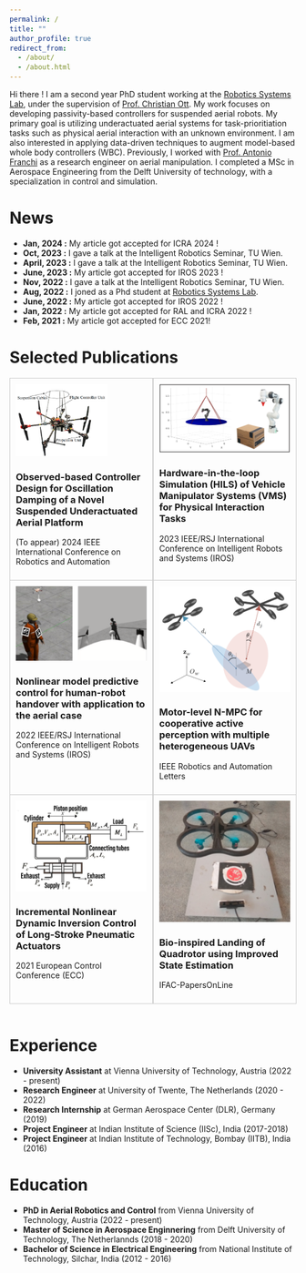 ```yaml
---
permalink: /
title: ""
author_profile: true
redirect_from: 
  - /about/
  - /about.html
---
```


Hi there ! I am a second year PhD student working at the [Robotics Systems Lab](https://www.acin.tuwien.ac.at/en/robotic-systems-lab/), under the supervision of [Prof. Christian Ott](https://www.acin.tuwien.ac.at/en/staff/cott/). My work focuses on developing passivity-based controllers for suspended aerial robots. My primary goal is utilizing underactuated aerial systems for task-prioritiation tasks such as physical aerial interaction with an unknown environment. I am also interested in applying data-driven techniques to augment model-based whole body controllers (WBC).  Previously, I worked with [Prof. Antonio Franchi](https://homepages.laas.fr/afranchi/robotics/?q=front_page) as a research engineer on aerial manipulation. I completed a MSc in Aerospace Engineering from the Delft University of technology, with a specialization in control and simulation. 

News
======
- **Jan, 2024 :** My article got accepted for ICRA 2024 !
- **Oct, 2023 :** I gave a talk at the Intelligent Robotics Seminar, TU Wien.
- **April, 2023 :** I gave a talk at the Intelligent Robotics Seminar, TU Wien.
- **June, 2023 :** My article got accepted for IROS 2023 !
- **Nov, 2022 :** I gave a talk at the Intelligent Robotics Seminar, TU Wien.
- **Aug, 2022 :** I joned as a Phd student at [Robotics Systems Lab](https://www.acin.tuwien.ac.at/en/robotic-systems-lab/).
- **June, 2022 :** My article got accepted for IROS 2022 !
- **Jan, 2022 :** My article got accepted for RAL and ICRA 2022 !
- **Feb, 2021 :** My article got accepted for ECC 2021!

Selected Publications
======

<div style="border: 1px solid #ccc; border-top: 1px solid #ccc; border-bottom: none;">
<div style="display: flex;">
<div style="flex: 50%; padding: 10px; border-right: 1px solid #ccc;">
    <img src="/images/suspended_platform.png" alt="Project Image 1" style="width: 70%;">
    <a href="https://arxiv.org/abs/2401.17676/" style="text-decoration: none; color: inherit;">
    <h3>Observed-based Controller Design for Oscillation Damping of a Novel Suspended Underactuated Aerial Platform</h3>
    <p>(To appear) 2024 IEEE International Conference on Robotics and Automation </p>
    </a>
</div>

<div style="flex: 50%; padding: 10px; border-left: 1px solid #ccc;">
    <img src="/images/HILS.png" alt="Project Image 2" style="width: 100%;">
    <a href="https://ieeexplore.ieee.org/document/10342250" style="text-decoration: none; color: inherit;">
    <h3>Hardware-in-the-loop Simulation (HILS) of Vehicle Manipulator Systems (VMS) for Physical Interaction Tasks</h3>
    <p>2023 IEEE/RSJ International Conference on Intelligent Robots and Systems (IROS) </p>
    </a>


</div>
</div>
</div>


<div style="border: 1px solid #ccc;  border-top: 1px solid #ccc; border-bottom: none;">
<div style="display: flex;">
<div style="flex: 50%; padding: 10px; border-right: 1px solid #ccc;">
    <img src="/images/physical_interaction.png" alt="Project Image 1" style="width: 100%;">
      <a href="https://ieeexplore.ieee.org/document/9981045" style="text-decoration: none; color: inherit;">
     <h3>Nonlinear model predictive control for human-robot handover with application to the aerial case</h3>
     <p> 2022 IEEE/RSJ International Conference on Intelligent Robots and Systems (IROS)</p>
      </a>


</div>

<div style="flex: 50%; padding: 10px; border-left: 1px solid #ccc;">
    <img src="/images/heterogeneous_NMPC.png" alt="Project Image 2" style="width: 100%;">
     <a href="https://ieeexplore.ieee.org/document/9682606" style="text-decoration: none; color: inherit;">
     <h3>Motor-level N-MPC for cooperative active perception with multiple heterogeneous UAVs</h3>
     <p>IEEE Robotics and Automation Letters</p>
     </a>

</div>
</div>
</div>


<div style="border: 1px solid #ccc;  border-top: 1px solid #ccc;  border-bottom: 1px solid #ccc;">
<div style="display: flex;">
<div style="flex: 50%; padding: 10px; border-right: 1px solid #ccc;">
    <img src="/images/ECC_photo.png" alt="Project Image 1" style="width: 100%;">
         <a href="https://ieeexplore.ieee.org/document/9654927" style="text-decoration: none; color: inherit;">  
    <h3>Incremental Nonlinear Dynamic Inversion Control of Long-Stroke Pneumatic Actuators</h3>
    <p> 2021 European Control Conference (ECC)</p>
         </a>

</div>

<div style="flex: 50%; padding: 10px; border-left: 1px solid #ccc;">
    <img src="/images/landing.png" alt="Project Image 2" style="width: 100%;">
       <a href="https://ieeexplore.ieee.org/document/9654927" style="text-decoration: none; color: inherit;">
   <h3>Bio-inspired Landing of Quadrotor using Improved State Estimation</h3>
    <p>IFAC-PapersOnLine</p>
       </a>

</div>
</div>
</div>

<br>

Experience
======
-  **University Assistant** at Vienna University of Technology, Austria (2022 - present)
-  **Research Engineer** at University of Twente, The Netherlands (2020 - 2022)
-  **Research Internship** at German Aerospace Center (DLR), Germany (2019)
-  **Project Engineer** at Indian Institute of Science (IISc), India (2017-2018)
-  **Project Engineer** at Indian Institute of Technology, Bombay (IITB), India (2016)



Education
======
- **PhD in Aerial Robotics and Control** from Vienna University of Technology, Austria (2022 - present)
- **Master of Science in Aerospace Enginnering** from Delft University of Technology, The Netherlannds (2018 - 2020)
- **Bachelor of Science in Electrical Engineering** from National Institute of Technology, Silchar, India (2012 - 2016)
